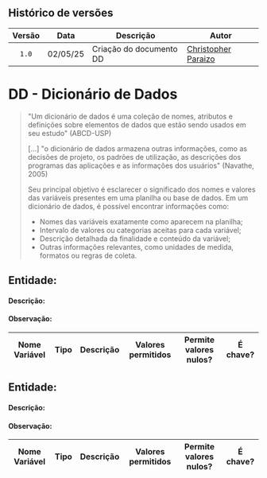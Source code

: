 ## Histórico de versões

| Versão |    Data    | Descrição               | Autor                                                                                                                 |
| :----: | :--------: | ----------------------- | --------------------------------------------------------------------------------------------------------------------- |
| `1.0`  | 02/05/25 | Criação do documento DD | [Christopher Paraizo](https://github.com/wChrstphr)                                                                  |

# DD - Dicionário de Dados

> "Um dicionário de dados é uma coleção de nomes, atributos e definições sobre elementos de dados que estão sendo usados ​​em seu estudo" (ABCD-USP) 
>
>[...] "o dicionário de dados armazena outras informações, como
as decisões de projeto, os padrões de utilização, as descrições dos programas das aplicações e as informações dos usuários" (Navathe, 2005)
>
>Seu principal objetivo é esclarecer o significado dos nomes e valores das variáveis presentes em uma planilha ou base de dados. Em um dicionário de dados, é possível encontrar informações como:
> - Nomes das variáveis exatamente como aparecem na planilha;
> - Intervalo de valores ou categorias aceitas para cada variável;
> - Descrição detalhada da finalidade e conteúdo da variável;
> - Outras informações relevantes, como unidades de medida, formatos ou regras de coleta.

## Entidade: 

#### Descrição: 

#### Observação: 

| Nome Variável |     Tipo     |         Descrição          | Valores permitidos | Permite valores nulos? | É chave? |
| :-----------: | :----------: | :------------------------: | :----------------: | :--------------------: | :------: |


## Entidade: 

#### Descrição: 

#### Observação: 

| Nome Variável |     Tipo     |         Descrição          | Valores permitidos | Permite valores nulos? | É chave? |
| :-----------: | :----------: | :------------------------: | :----------------: | :--------------------: | :------: |